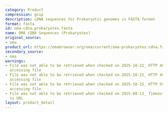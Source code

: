 ```yaml
---
category: Product
compression: gzip
description: cDNA sequences for Prokaryotic genomes in FASTA format
format: fasta
id: oma.cdna.prokaryotes.fasta
name: OMA cDNA Sequences (Prokaryotes)
original_source:
- oma
product_url: https://omabrowser.org/oma/current/oma-prokaryotes.cdna.fa.gz
secondary_source:
- oma
warnings:
- File was not able to be retrieved when checked on 2025-10-21_ HTTP 404 error when
  accessing file
- File was not able to be retrieved when checked on 2025-10-21_ HTTP 404 error when
  accessing file
- File was not able to be retrieved when checked on 2025-10-15_ HTTP 502 error when
  accessing file
- File was not able to be retrieved when checked on 2025-08-13_ Timeout connecting
  to URL
layout: product_detail
---
```

